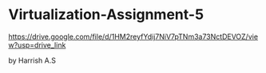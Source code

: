 # Virtualization-Assignment-5

https://drive.google.com/file/d/1HM2reyfYdij7NiV7pTNm3a73NctDEVOZ/view?usp=drive_link

by Harrish A.S
